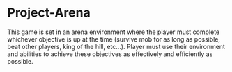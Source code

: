 # Project-Arena
This game is set in an arena environment where the player must complete whichever objective is up at the time (survive mob for as long as possible, beat other players, king of the hill, etc…).  Player must use their environment and abilities to achieve these objectives as effectively and efficiently as possible.
